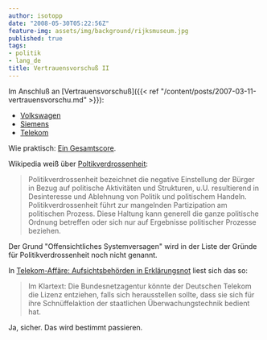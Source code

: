 ```yaml
---
author: isotopp
date: "2008-05-30T05:22:56Z"
feature-img: assets/img/background/rijksmuseum.jpg
published: true
tags:
- politik
- lang_de
title: Vertrauensvorschuß II
---
```

Im Anschluß an 
[Vertrauensvorschuß]({{< ref "/content/posts/2007-03-11-vertrauensvorschu.md" >}}):

- [Volkswagen](http://de.wikipedia.org/wiki/VW-Korruptionsaffäre)
- [Siemens](http://de.wikipedia.org/wiki/Arbeitsgemeinschaft_Unabhängiger_Betriebsangehöriger)
- [Telekom](http://www.spiegel.de/politik/deutschland/0,1518,556456,00.html)

Wie praktisch:
[Ein Gesamtscore](http://www.spiegel.de/politik/deutschland/0,1518,556456,00.html).

Wikipedia weiß über 
[Poltikverdrossenheit](http://de.wikipedia.org/wiki/Politikverdrossenheit): 

> Politikverdrossenheit bezeichnet die negative Einstellung der Bürger in
> Bezug auf politische Aktivitäten und Strukturen, u.U. resultierend in
> Desinteresse und Ablehnung von Politik und politischem Handeln.
> Politikverdrossenheit führt zur mangelnden Partizipation am politischen
> Prozess. Diese Haltung kann generell die ganze politische Ordnung
> betreffen oder sich nur auf Ergebnisse politischer Prozesse beziehen.

Der Grund "Offensichtliches Systemversagen" wird in der Liste der Gründe für
Politikverdrossenheit noch nicht genannt.

In 
[Telekom-Affäre: Aufsichtsbehörden in Erklärungsnot](http://www.heise.de/newsticker/Telekom-Affaere-Aufsichtsbehoerden-in-Erklaerungsnot--/meldung/108768)
liest sich das so:

> Im Klartext: Die Bundesnetzagentur könnte der Deutschen Telekom die Lizenz
> entziehen, falls sich herausstellen sollte, dass sie sich für ihre
> Schnüffelaktion der staatlichen Überwachungstechnik bedient hat.

Ja, sicher. Das wird bestimmt passieren.

